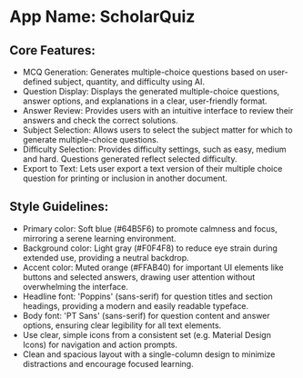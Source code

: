 # **App Name**: ScholarQuiz

## Core Features:

- MCQ Generation: Generates multiple-choice questions based on user-defined subject, quantity, and difficulty using AI.
- Question Display: Displays the generated multiple-choice questions, answer options, and explanations in a clear, user-friendly format.
- Answer Review: Provides users with an intuitive interface to review their answers and check the correct solutions.
- Subject Selection: Allows users to select the subject matter for which to generate multiple-choice questions.
- Difficulty Selection: Provides difficulty settings, such as easy, medium and hard. Questions generated reflect selected difficulty.
- Export to Text: Lets user export a text version of their multiple choice question for printing or inclusion in another document.

## Style Guidelines:

- Primary color: Soft blue (#64B5F6) to promote calmness and focus, mirroring a serene learning environment.
- Background color: Light gray (#F0F4F8) to reduce eye strain during extended use, providing a neutral backdrop.
- Accent color: Muted orange (#FFAB40) for important UI elements like buttons and selected answers, drawing user attention without overwhelming the interface.
- Headline font: 'Poppins' (sans-serif) for question titles and section headings, providing a modern and easily readable typeface.
- Body font: 'PT Sans' (sans-serif) for question content and answer options, ensuring clear legibility for all text elements.
- Use clear, simple icons from a consistent set (e.g. Material Design Icons) for navigation and action prompts.
- Clean and spacious layout with a single-column design to minimize distractions and encourage focused learning.